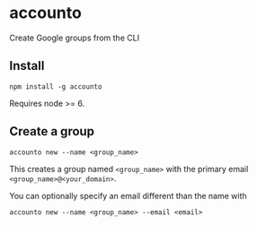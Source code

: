 # accounto
Create Google groups from the CLI

## Install
```
npm install -g accounto
```

Requires node >= 6.

## Create a group

```
accounto new --name <group_name>
```

This creates a group named `<group_name>` with the primary email `<group_name>@<your_domain>`.

You can optionally specify an email different than the name with

```
accounto new --name <group_name> --email <email>
```
